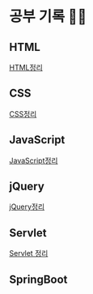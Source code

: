 # 공부 기록 🌱🍀
## HTML
[HTML정리][htmllink]

[htmllink]: https://github.com/hyeyeon9/study/blob/main/HTML/HTML%EC%A0%95%EB%A6%AC.md

## CSS
[CSS정리][csslink]

[csslink]: https://github.com/hyeyeon9/study/blob/main/CSS/css%20%EC%A0%95%EB%A6%AC.md


## JavaScript
[JavaScript정리][jslink]

[jslink]: https://github.com/hyeyeon9/study/blob/main/JS/JS%EC%A0%95%EB%A6%AC.md

## jQuery
[jQuery정리][jqlink]

[jqlink]:https://github.com/hyeyeon9/study/blob/main/JQuery/jquery%EC%A0%95%EB%A6%AC.md

## Servlet
[Servlet 정리][slink]

[slink]:https://github.com/hyeyeon9/study/blob/main/Servlet/Servlet%EC%A0%95%EB%A6%AC.md

## SpringBoot

